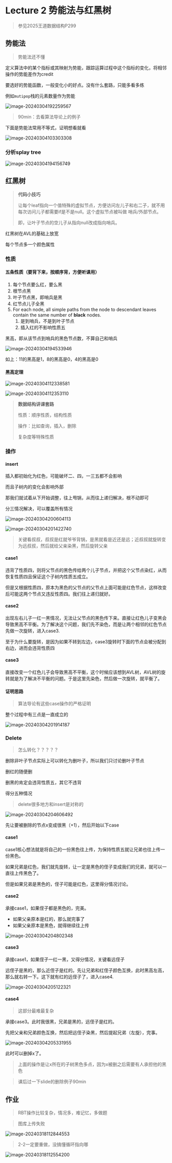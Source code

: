 # Lecture 2	势能法与红黑树

> 参见2025王道数据结构P299

## 势能法

> 势能法还不懂

定义算法中的某个指标或其映射为势能，跟踪运算过程中这个指标的变化，将相邻操作的势能差作为credit

要选好的势能函数，一般变化小的好点。没有什么套路，只能多看多练

例如`mutipop`栈的元素数量作为势能

![image-20240304192259567](https://raw.githubusercontent.com/RimLutienpeist/image-hosting/main/image-20240304192259567.png)

> 90min：去看算法导论上的例子

下面是势能法常用不等式，证明想看就看

![image-20240304103303308](https://raw.githubusercontent.com/RimLutienpeist/image-hosting/main/image-20240304103303308.png)

### 分析splay tree

![image-20240304194156749](https://raw.githubusercontent.com/RimLutienpeist/image-hosting/main/image-20240304194156749.png)

## 红黑树

> **代码小技巧**
>
> 让每个leaf指向一个值特殊的虚拟节点，方便访问左儿子和右二子，就不用每次访问儿子都需要if是不是null。这个虚拟节点被叫做 哨兵/外部节点。
>
> 即，让叶子节点的空儿子从指向null改成指向哨兵。

红黑树在AVL的基础上放宽

每个节点多一个颜色属性

### 性质

#### 五条性质（要背下来，按顺序背，方便听课用）

1. 每个节点要么红，要么黑
2. 根节点黑
3. 叶子节点黑，即哨兵是黑
4. 红节点儿子全黑
5. For each node, all simple paths from the node to descendant leaves contain the same number of **black** nodes.
   1. 是到哨兵，不是到叶子节点
   2. 插入红的不影响性质五

黑高，即从该节点到哨兵的黑色节点数，不算自己和哨兵

![image-20240304194533946](C:\Users\89620\AppData\Roaming\Typora\typora-user-images\image-20240304194533946.png)

如上：11的黑高是1，8的黑高是0，4的黑高是0

#### 黑高定理

![image-20240304112338581](https://raw.githubusercontent.com/RimLutienpeist/image-hosting/main/image-20240304112338581.png)

![image-20240304112353110](https://raw.githubusercontent.com/RimLutienpeist/image-hosting/main/image-20240304112353110.png)

> **数据结构讲课套路**
>
> 性质：顺序性质，结构性质
>
> 操作：比如查询，插入，删除
>
> 复杂度等特殊性质

### 操作

#### insert

插入都初始化为红色，可能破坏二、四，一三五都不会影响

而且子树内的变化会影响外部

那我们就试着从下开始调整，往上甩锅，从而往上递归解决，根不动即可

分三情况解决，可以覆盖所有情况

![image-20240304200604113](https://raw.githubusercontent.com/RimLutienpeist/image-hosting/main/image-20240304200604113.png)

![image-20240304201422740](https://raw.githubusercontent.com/RimLutienpeist/image-hosting/main/image-20240304201422740.png)

> 关键看叔叔，叔叔是红就爷爷背锅，是黑就看是近还是远；近叔叔就旋转变为远叔叔，然后就给父亲染黑，然后旋转父亲

#### case1

违背了性质四，则将父节点的黑色传给两个儿子节点，并把这个父节点染红，从而恢复性质四且保证这个子树内性质五成立。

但是又根据性质四，原本为黑色的父节点的父节点上面可能是红色节点，这样改变后可能这两个节点又违反性质四。我们往上递归就好。

#### case2

出现左右儿子一红一黑情况，无法让父节点的黑色传下来。直接让红色儿子变黑会导致黑高不平衡。为了解决这个问题，我们先不染色，而是让两个相邻的红色节点先做一次旋转，进入case3.

至于为什么要旋转，是因为如果不转到左边，case3旋转时下面的节点会被分配到右边，进而会违背性质四

#### case3

直接改变一个红色儿子会导致黑高不平衡，这个时候应该想到AVL树，AVL树的旋转就是为了解决不平衡的问题。于是这里先染色，然后做一次旋转，就平衡了。

#### 证明思路

> 算法导论有这些case操作的严格证明

整个过程中有三点是一直成立的

![image-20240304201914187](https://raw.githubusercontent.com/RimLutienpeist/image-hosting/main/image-20240304201914187.png)

### Delete

> 怎么转化？？？？？

删除非叶子节点实际上可以转化为删叶子，所以我们只讨论删叶子节点

删红的随便删

删黑的肯定会违背性质五，其它不违背

得分五种情况

> delete很多地方和insert是对称的

![image-20240304204606492](https://raw.githubusercontent.com/RimLutienpeist/image-hosting/main/image-20240304204606492.png)

先让要被删除的节点x变成很黑（+1），然后开始以下case

#### case1

case1核心想法就是将自己的一份黑色往上传，为保持性质五就让兄弟也往上传一份黑色。

如果兄弟是红色，我们就先旋转，让一定是黑色的侄子变成我们的兄弟，就可以一直往上传黑色了。

但是如果兄弟是黑色的，侄子可能是红色，这里得分情况讨论。

#### case2

承接case1，如果侄子都是黑色的，完美。

- 如果父亲原本是红的，那么就完事了
- 如果父亲原本是黑色，就得继续往上传

![image-20240304204802348](https://raw.githubusercontent.com/RimLutienpeist/image-hosting/main/image-20240304204802348.png)

#### case3 

承接case1，如果侄子一红一黑，又得分情况，关键看远侄子

远侄子是黑的，那么近侄子是红的。先让兄弟和红侄子颜色互换，此时黑高左高，那么就右转一下。这下就有红的远侄子了，进入case4.

![image-20240304205122321](https://raw.githubusercontent.com/RimLutienpeist/image-hosting/main/image-20240304205122321.png)

#### case4

> 这部分最难最复杂

承接case3。此时我很黑，兄弟是黑的，远侄子是红的。

先把父亲和兄弟颜色互换，然后把远侄子染黑，然后提起兄弟（左旋），完事。

![image-20240304205331955](https://raw.githubusercontent.com/RimLutienpeist/image-hosting/main/image-20240304205331955.png)

此时可以删掉x了。

> 上面的操作是让x所在的子树黑色多点，因为x被删之后需要有人承担他的黑色

> 课后过一下slide的删除例子90min

## 作业

> RBT操作比较复杂，情况多，难记忆，多做题

> 图库上传失败

![image-20240318112844553](C:\Users\89620\AppData\Roaming\Typora\typora-user-images\image-20240318112844553.png)

> 2-2一定要重做，没搞懂循环指向哪

![image-20240318112554200](C:\Users\89620\AppData\Roaming\Typora\typora-user-images\image-20240318112554200.png)